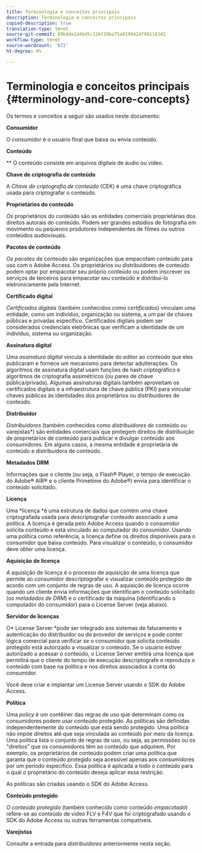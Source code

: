 ```yaml
---
title: Terminologia e conceitos principais
description: Terminologia e conceitos principais
copied-description: true
translation-type: tm+mt
source-git-commit: 89bdda1d4bd5c126f19ba75a819942df901183d1
workflow-type: tm+mt
source-wordcount: '672'
ht-degree: 0%

---
```



# Terminologia e conceitos principais {#terminology-and-core-concepts}

Os termos e conceitos a seguir são usados neste documento:

**Consumidor**

O *consumidor* é o usuário final que baixa ou envia conteúdo.

**Conteúdo**

** O conteúdo consiste em arquivos digitais de áudio ou vídeo.

**Chave de criptografia de conteúdo**

A *Chave de criptografia de conteúdo* (CEK) é uma chave criptográfica usada para criptografar o conteúdo.

**Proprietários do conteúdo**

*Os* proprietários do conteúdo são as entidades comerciais proprietárias dos direitos autorais do conteúdo. Podem ser grandes estúdios de fotografia em movimento ou pequenos produtores independentes de filmes ou outros conteúdos audiovisuais.

**Pacotes de conteúdo**

*Os pacotes* de conteúdo são organizações que empacotam conteúdo para uso com o Adobe Access. Os proprietários ou distribuidores de conteúdo podem optar por empacotar seu próprio conteúdo ou podem inscrever os serviços de terceiros para empacotar seu conteúdo e distribuí-lo eletronicamente pela Internet.

**Certificado digital**

*Certificados digitais*  (também conhecidos como  *certificados*) vinculam uma entidade, como um indivíduo, organização ou sistema, a um par de chaves públicas e privadas específico. Certificados digitais podem ser considerados credenciais eletrônicas que verificam a identidade de um indivíduo, sistema ou organização.

**Assinatura digital**

Uma *assinatura digital* vincula a identidade do editor ao conteúdo que eles publicaram e fornece um mecanismo para detectar adulterações. Os algoritmos de assinatura digital usam funções de hash criptográfico e algoritmos de criptografia assimétricos (ou pares de chave pública/privada). Algumas assinaturas digitais também aproveitam os certificados digitais e a infraestrutura de chave pública (PKI) para vincular chaves públicas às identidades dos proprietários ou distribuidores de conteúdo.

**Distribuidor**

*Distribuidores*  (também conhecidos como  *distribuidores de* conteúdo ou varejistas*) são entidades comerciais que protegem direitos de distribuição de proprietários de conteúdo para publicar e divulgar conteúdo aos consumidores. Em alguns casos, a mesma entidade é proprietária de conteúdo e distribuidora de conteúdo.

**Metadados DRM**

Informações que o cliente (ou seja, o Flash® Player, o tempo de execução do Adobe® AIR® e o cliente Primetime do Adobe®) envia para identificar o conteúdo solicitado.

**Licença**

Uma *licença *é uma estrutura de dados que contém uma chave criptografada usada para descriptografar conteúdo associado a uma política. A licença é gerada pelo Adobe Access quando o consumidor solicita conteúdo e está vinculado ao computador do consumidor. Usando uma política como referência, a licença define os direitos disponíveis para o consumidor que baixa conteúdo. Para visualizar o conteúdo, o consumidor deve obter uma licença.

**Aquisição de licença**

*A* aquisição de licença é o processo de aquisição de uma licença que permite ao consumidor descriptografar e visualizar conteúdo protegido de acordo com um conjunto de regras de uso. A aquisição de licença ocorre quando um cliente envia informações que identificam o conteúdo solicitado (os *metadados de DRM*) e o certificado da máquina (identificando o computador do consumidor) para o License Server (veja abaixo).

**Servidor de licenças**

O* License Server *pode ser integrado aos sistemas de faturamento e autenticação do distribuidor ou do provedor de serviços e pode conter lógica comercial para verificar se o consumidor que solicita conteúdo protegido está autorizado a visualizar o conteúdo. Se o usuário estiver autorizado a acessar o conteúdo, o License Server emitirá uma licença que permitirá que o cliente do tempo de execução descriptografe e reproduza o conteúdo com base na política e nos direitos associados à conta do consumidor.

Você deve criar e implantar um License Server usando o SDK do Adobe Access.

**Política**

Uma *policy* é um contêiner das regras de uso que determinam como os consumidores podem usar conteúdo protegido. As políticas são definidas independentemente do conteúdo que está sendo protegido. Uma política não impõe direitos até que seja vinculada ao conteúdo por meio da licença. Uma política lista o conjunto de regras de uso, ou seja, as permissões ou os &quot;direitos&quot; que os consumidores têm ao conteúdo que adquirem. Por exemplo, os proprietários de conteúdo podem criar uma política que garanta que o conteúdo protegido seja acessível apenas aos consumidores por um período específico. Essa política é aplicada a todo o conteúdo para o qual o proprietário do conteúdo deseja aplicar essa restrição.

As políticas são criadas usando o SDK do Adobe Access.

**Conteúdo protegido**

*O conteúdo protegido*  (também conhecido como conteúdo  *empacotado*) refere-se ao conteúdo de vídeo FLV e F4V que foi criptografado usando o SDK do Adobe Access ou outras ferramentas compatíveis.

**Varejistas**

Consulte a entrada para *distribuidores* anteriormente nesta seção.
